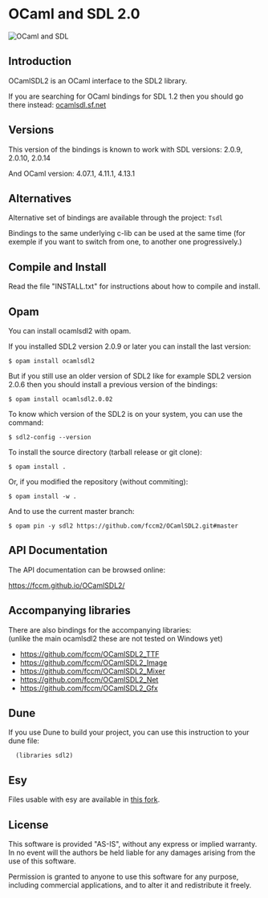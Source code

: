 # OCaml and SDL 2.0

![OCaml and SDL](
http://openclipart.org/image/250px/svg_to_png/174316/games.png)

## Introduction

OCamlSDL2 is an OCaml interface to the SDL2 library.

If you are searching for OCaml bindings for SDL 1.2
then you should go there instead:
  [ocamlsdl.sf.net](
  http://ocamlsdl.sourceforge.net/)


## Versions

This version of the bindings is known to work with SDL versions:
2.0.9, 2.0.10, 2.0.14

And OCaml version: 4.07.1, 4.11.1, 4.13.1


## Alternatives

Alternative set of bindings are available through the project: `Tsdl`

Bindings to the same underlying c-lib can be used at the same time
(for exemple if you want to switch from one, to another one
progressively.)


## Compile and Install

Read the file "INSTALL.txt" for instructions about how
to compile and install.


## Opam

You can install ocamlsdl2 with opam.

If you installed SDL2 version 2.0.9 or later you can install the last version:
```
$ opam install ocamlsdl2
```
But if you still use an older version of SDL2 like for example SDL2 version
2.0.6 then you should install a previous version of the bindings:
```
$ opam install ocamlsdl2.0.02
```
To know which version of the SDL2 is on your system, you can use the command:
```
$ sdl2-config --version
```
To install the source directory (tarball release or git clone):
```
$ opam install .
```
Or, if you modified the repository (without commiting):
```
$ opam install -w .
```
And to use the current master branch:
```
$ opam pin -y sdl2 https://github.com/fccm2/OCamlSDL2.git#master
```


## API Documentation

The API documentation can be browsed online:

https://fccm.github.io/OCamlSDL2/


## Accompanying libraries

There are also bindings for the accompanying libraries:  
(unlike the main ocamlsdl2 these are not tested on Windows yet)

- https://github.com/fccm/OCamlSDL2_TTF
- https://github.com/fccm/OCamlSDL2_Image
- https://github.com/fccm/OCamlSDL2_Mixer
- https://github.com/fccm/OCamlSDL2_Net
- https://github.com/fccm/OCamlSDL2_Gfx


## Dune

If you use Dune to build your project, you can use this instruction
to your dune file:
```
  (libraries sdl2)
```

## Esy

Files usable with esy are available in [this fork](
https://github.com/Mbodin/OCamlSDL2).


## License

This software is provided "AS-IS", without any express
or implied warranty.
In no event will the authors be held liable for any
damages arising from the use of this software.

Permission is granted to anyone to use this software
for any purpose, including commercial applications,
and to alter it and redistribute it freely.


